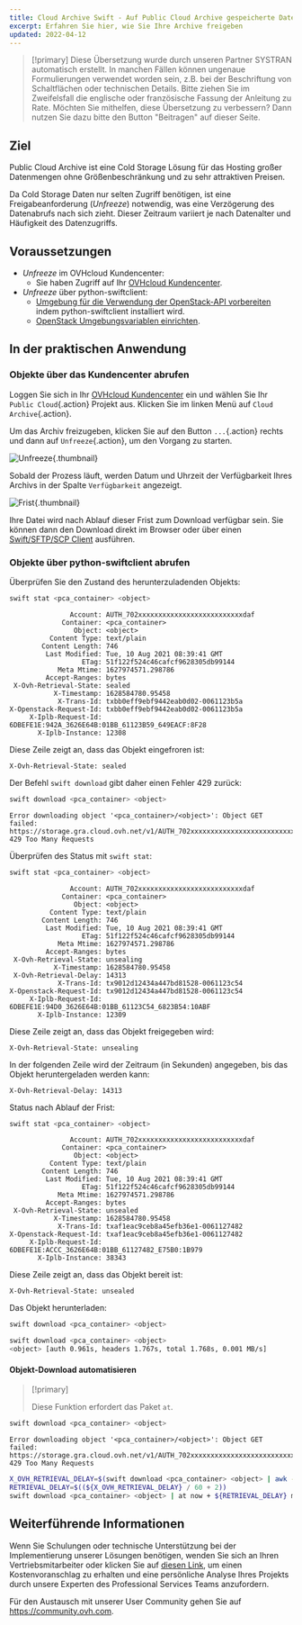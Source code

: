 ```yaml
---
title: Cloud Archive Swift - Auf Public Cloud Archive gespeicherte Daten freigeben
excerpt: Erfahren Sie hier, wie Sie Ihre Archive freigeben
updated: 2022-04-12
---
```


> [!primary]
> Diese Übersetzung wurde durch unseren Partner SYSTRAN automatisch erstellt. In manchen Fällen können ungenaue Formulierungen verwendet worden sein, z.B. bei der Beschriftung von Schaltflächen oder technischen Details. Bitte ziehen Sie im Zweifelsfall die englische oder französische Fassung der Anleitung zu Rate. Möchten Sie mithelfen, diese Übersetzung zu verbessern? Dann nutzen Sie dazu bitte den Button "Beitragen" auf dieser Seite.
>

## Ziel

Public Cloud Archive ist eine Cold Storage Lösung für das Hosting großer Datenmengen ohne Größenbeschränkung und zu sehr attraktiven Preisen.

Da Cold Storage Daten nur selten Zugriff benötigen, ist eine Freigabeanforderung (*Unfreeze*) notwendig, was eine Verzögerung des Datenabrufs nach sich zieht. Dieser Zeitraum variiert je nach Datenalter und Häufigkeit des Datenzugriffs.

## Voraussetzungen

- *Unfreeze* im OVHcloud Kundencenter:
    - Sie haben Zugriff auf Ihr [OVHcloud Kundencenter](https://www.ovh.com/auth/?action=gotomanager&from=https://www.ovh.de/&ovhSubsidiary=de).
- *Unfreeze* über python-swiftclient:
    - [Umgebung für die Verwendung der OpenStack-API vorbereiten](prepare_the_environment_for_using_the_openstack_api1.) indem python-swiftclient installiert wird.
    - [OpenStack Umgebungsvariablen einrichten](loading_openstack_environment_variables1.).

## In der praktischen Anwendung

### Objekte über das Kundencenter abrufen

Loggen Sie sich in Ihr [OVHcloud Kundencenter](https://www.ovh.com/auth/?action=gotomanager&from=https://www.ovh.de/&ovhSubsidiary=de) ein und wählen Sie Ihr `Public Cloud`{.action} Projekt aus. Klicken Sie im linken Menü auf `Cloud Archive`{.action}.

Um das Archiv freizugeben, klicken Sie auf den Button `...`{.action} rechts und dann auf `Unfreeze`{.action}, um den Vorgang zu starten.

![Unfreeze](unfreeze.png){.thumbnail}

Sobald der Prozess läuft, werden Datum und Uhrzeit der Verfügbarkeit Ihres Archivs in der Spalte `Verfügbarkeit` angezeigt.

![Frist](unfreeze_result.png){.thumbnail}

Ihre Datei wird nach Ablauf dieser Frist zum Download verfügbar sein. Sie können dann den Download direkt im Browser oder über einen [Swift/SFTP/SCP Client](pca_sftp1.) ausführen.

### Objekte über python-swiftclient abrufen

Überprüfen Sie den Zustand des herunterzuladenden Objekts:

```bash
swift stat <pca_container> <object>
```

```
               Account: AUTH_702xxxxxxxxxxxxxxxxxxxxxxxxxxdaf
             Container: <pca_container>
                Object: <object>
          Content Type: text/plain
        Content Length: 746
         Last Modified: Tue, 10 Aug 2021 08:39:41 GMT
                  ETag: 51f122f524c46cafcf9628305db99144
            Meta Mtime: 1627974571.298786
         Accept-Ranges: bytes
 X-Ovh-Retrieval-State: sealed
           X-Timestamp: 1628584780.95458
            X-Trans-Id: txbb0eff9ebf9442eab0d02-0061123b5a
X-Openstack-Request-Id: txbb0eff9ebf9442eab0d02-0061123b5a
     X-Iplb-Request-Id: 6DBEFE1E:942A_3626E64B:01BB_61123B59_649EACF:8F28
       X-Iplb-Instance: 12308
```

Diese Zeile zeigt an, dass das Objekt eingefroren ist:

```
X-Ovh-Retrieval-State: sealed
```

Der Befehl `swift download` gibt daher einen Fehler 429 zurück:

```bash
swift download <pca_container> <object>
```
```
Error downloading object '<pca_container>/<object>': Object GET failed: https://storage.gra.cloud.ovh.net/v1/AUTH_702xxxxxxxxxxxxxxxxxxxxxxxxxxdaf/<pca_container>/<object> 429 Too Many Requests
```

Überprüfen des Status mit `swift stat`:

```bash
swift stat <pca_container> <object>
```

```
               Account: AUTH_702xxxxxxxxxxxxxxxxxxxxxxxxxxdaf
             Container: <pca_container>
                Object: <object>
          Content Type: text/plain
        Content Length: 746
         Last Modified: Tue, 10 Aug 2021 08:39:41 GMT
                  ETag: 51f122f524c46cafcf9628305db99144
            Meta Mtime: 1627974571.298786
         Accept-Ranges: bytes
 X-Ovh-Retrieval-State: unsealing
           X-Timestamp: 1628584780.95458
 X-Ovh-Retrieval-Delay: 14313
            X-Trans-Id: tx9012d12434a447bd81528-0061123c54
X-Openstack-Request-Id: tx9012d12434a447bd81528-0061123c54
     X-Iplb-Request-Id: 6DBEFE1E:94D0_3626E64B:01BB_61123C54_6823B54:10ABF
       X-Iplb-Instance: 12309
```

Diese Zeile zeigt an, dass das Objekt freigegeben wird:

```
X-Ovh-Retrieval-State: unsealing
```

In der folgenden Zeile wird der Zeitraum (in Sekunden) angegeben, bis das Objekt heruntergeladen werden kann:

```
X-Ovh-Retrieval-Delay: 14313
```

Status nach Ablauf der Frist:

```bash
swift stat <pca_container> <object>
```

```
               Account: AUTH_702xxxxxxxxxxxxxxxxxxxxxxxxxxdaf
             Container: <pca_container>
                Object: <object>
          Content Type: text/plain
        Content Length: 746
         Last Modified: Tue, 10 Aug 2021 08:39:41 GMT
                  ETag: 51f122f524c46cafcf9628305db99144
            Meta Mtime: 1627974571.298786
         Accept-Ranges: bytes
 X-Ovh-Retrieval-State: unsealed
           X-Timestamp: 1628584780.95458
            X-Trans-Id: txaf1eac9ceb8a45efb36e1-0061127482
X-Openstack-Request-Id: txaf1eac9ceb8a45efb36e1-0061127482
     X-Iplb-Request-Id: 6DBEFE1E:ACCC_3626E64B:01BB_61127482_E75B0:1B979
       X-Iplb-Instance: 38343
```

Diese Zeile zeigt an, dass das Objekt bereit ist:

```
X-Ovh-Retrieval-State: unsealed
```

Das Objekt herunterladen:

```bash
swift download <pca_container> <object>
```

```bash
swift download <pca_container> <object>
<object> [auth 0.961s, headers 1.767s, total 1.768s, 0.001 MB/s]
```

#### Objekt-Download automatisieren

> [!primary]
>
> Diese Funktion erfordert das Paket `at`.
>

```bash
swift download <pca_container> <object>
```
```
Error downloading object '<pca_container>/<object>': Object GET failed: https://storage.gra.cloud.ovh.net/v1/AUTH_702xxxxxxxxxxxxxxxxxxxxxxxxxxdaf/<pca_container>/<object> 429 Too Many Requests
```

```bash
X_OVH_RETRIEVAL_DELAY=$(swift download <pca_container> <object> | awk -F ": " '/X-Ovh-Retrieval-Delay/ {print $2}'
RETRIEVAL_DELAY=$((${X_OVH_RETRIEVAL_DELAY} / 60 + 2))
swift download <pca_container> <object> | at now + ${RETRIEVAL_DELAY} minutes
```

## Weiterführende Informationen

Wenn Sie Schulungen oder technische Unterstützung bei der Implementierung unserer Lösungen benötigen, wenden Sie sich an Ihren Vertriebsmitarbeiter oder klicken Sie auf [diesen Link](https://www.ovhcloud.com/de/professional-services/), um einen Kostenvoranschlag zu erhalten und eine persönliche Analyse Ihres Projekts durch unsere Experten des Professional Services Teams anzufordern.

Für den Austausch mit unserer User Community gehen Sie auf <https://community.ovh.com>.

